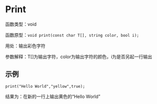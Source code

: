 # Print

函数类型：void

函数原型：`void print(const char T[], string color, bool i);`

用处：输出彩色字符

参数解释：T[]为输出字符，color为输出字符的颜色，i为是否另起一行输出

## 示例

`print("Hello World","yellow",true);`

结果为：在新的一行上输出黄色的“Hello World”
